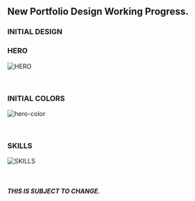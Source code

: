 ## New Portfolio Design Working Progress.

### INITIAL DESIGN
### HERO
![HERO](https://user-images.githubusercontent.com/78625404/175797732-b73cd0a7-e85e-48b7-a91a-3df4c11378d4.png)

<br/>

### INITIAL COLORS
![hero-color](https://user-images.githubusercontent.com/78625404/175824975-3344bc43-b895-4156-bb1c-7115a8212aeb.png)

<br />

### SKILLS
![SKILLS](https://user-images.githubusercontent.com/78625404/175797768-f7c2fe94-a36f-45ff-8466-1d76a09f1741.png)

<br />

##### THIS IS SUBJECT TO CHANGE.
